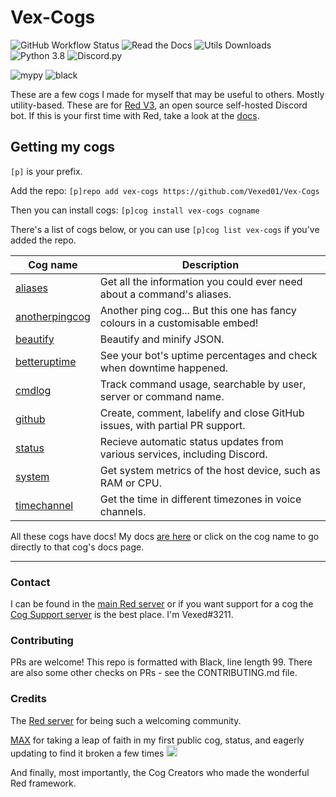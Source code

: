 # Vex-Cogs

![GitHub Workflow Status](https://img.shields.io/github/workflow/status/Vexed01/Vex-Cogs/Checks?label=checks&style=for-the-badge)
![Read the Docs](https://img.shields.io/readthedocs/vex-cogs?style=for-the-badge)
![Utils Downloads](https://img.shields.io/pypi/dw/vex-cog-utils?label=utils%20downloads&style=for-the-badge)
![Python 3.8](https://img.shields.io/badge/python-v3.8-blue?style=for-the-badge)
![Discord.py](https://img.shields.io/badge/discord-py-blue?style=for-the-badge)

![mypy](https://img.shields.io/badge/mypy-checked-brightgreen?style=for-the-badge)
![black](https://img.shields.io/badge/style-black-000000?style=for-the-badge&?link=https://github.com/psf/black)

These are a few cogs I made for myself that may be useful to others. Mostly utility-based.
These are for [Red V3](https://github.com/Cog-Creators/Red-DiscordBot/), an open source self-hosted Discord bot. If this is your first time with Red,
take a look at the [docs](https://docs.discord.red).

## Getting my cogs

`[p]` is your prefix.

Add the repo: `[p]repo add vex-cogs https://github.com/Vexed01/Vex-Cogs`

Then you can install cogs: `[p]cog install vex-cogs cogname`

There's a list of cogs below, or you can use `[p]cog list vex-cogs` if you've added the repo.

| Cog name | Description |
| --- | --- |
| [aliases](https://vex-cogs.readthedocs.io/en/latest/cogs/aliases.html) | Get all the information you could ever need about a command's aliases. |
| [anotherpingcog](https://vex-cogs.readthedocs.io/en/latest/cogs/anotherpingcog.html) | Another ping cog... But this one has fancy colours in a customisable embed! |
| [beautify](https://vex-cogs.readthedocs.io/en/latest/cogs/beautify.html) | Beautify and minify JSON.
| [betteruptime](https://vex-cogs.readthedocs.io/en/latest/cogs/betteruptime.html) | See your bot's uptime percentages and check when downtime happened. |
| [cmdlog](https://vex-cogs.readthedocs.io/en/latest/cogs/cmdlog.html) | Track command usage, searchable by user, server or command name.
| [github](https://vex-cogs.readthedocs.io/en/latest/cogs/github.html) | Create, comment, labelify and close GitHub issues, with partial PR support. |
| [status](https://vex-cogs.readthedocs.io/en/latest/cogs/status.html) | Recieve automatic status updates from various services, including Discord. |
| [system](https://vex-cogs.readthedocs.io/en/latest/cogs/system.html) | Get system metrics of the host device, such as RAM or CPU. |
| [timechannel](https://vex-cogs.readthedocs.io/en/latest/cogs/timechannel.html) | Get the time in different timezones in voice channels. |

All these cogs have docs! My docs [are here](https://vex-cogs.readthedocs.io/en/latest/?utm_source=github&utm_medium=readme&utm_campaign=main_link) or click on the cog name to go directly to that cog's docs page.

---

### Contact

I can be found in the [main Red server](https://discord.gg/red) or if you want support for a cog the [Cog Support server](https://discord.gg/GET4DVk) is the best place. I'm Vexed#3211.

### Contributing

PRs are welcome! This repo is formatted with Black, line length 99. There are also some other checks on PRs - see the CONTRIBUTING.md file.

### Credits

The [Red server](https://discord.gg/red) for being such a welcoming community.

[MAX](https://github.com/maxbooiii) for taking a leap of faith in my first public cog, status, and eagerly updating to find it broken a few times
<img src="https://media.discordapp.net/attachments/133251234164375552/813322657185136650/aha.png" alt="aha" width="18" height="18">

And finally, most importantly, the Cog Creators who made the wonderful Red framework.
